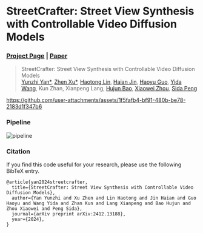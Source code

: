 # StreetCrafter: Street View Synthesis with Controllable Video Diffusion Models

### [Project Page](https://zju3dv.github.io/street_crafter) | [Paper](https://arxiv.org/abs/2412.13188)
> StreetCrafter: Street View Synthesis with Controllable Video Diffusion Models  
> [Yunzhi Yan*](https://yunzhiy.github.io/), [Zhen Xu*](https://zhenx.me/), [Haotong Lin](https://haotongl.github.io/), [Haian Jin](https://haian-jin.github.io/), [Haoyu Guo](https://github.com/ghy0324), [Yida Wang](https://wangyida.github.io/), Kun Zhan, Xianpeng Lang, [Hujun Bao](http://www.cad.zju.edu.cn/home/bao/), [Xiaowei Zhou](https://www.xzhou.me/), [Sida Peng](https://pengsida.net/)

https://github.com/user-attachments/assets/1f5fafb4-bf91-480b-be78-2183d1f347b6


### Pipeline
![pipeline](images/pipeline.png)

### Citation

If you find this code useful for your research, please use the following BibTeX entry.

```
@article{yan2024streetcrafter,
  title={StreetCrafter: Street View Synthesis with Controllable Video Diffusion Models},
  author={Yan Yunzhi and Xu Zhen and Lin Haotong and Jin Haian and Guo Haoyu and Wang Yida and Zhan Kun and Lang Xianpeng and Bao Hujun and Zhou Xiaowei and Peng Sida},
  journal={arXiv preprint arXiv:2412.13188},
  year={2024},
}

```
